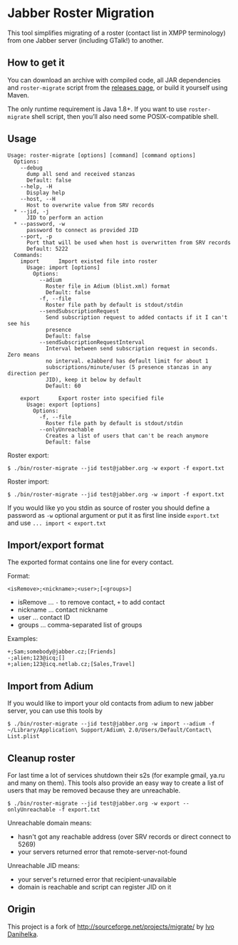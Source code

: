 Jabber Roster Migration
=======================

This tool simplifies migrating of a roster (contact list in XMPP terminology) from one Jabber server (including GTalk!) to another.


How to get it
-------------

You can download an archive with compiled code, all JAR dependencies and `roster-migrate` script from the [releases page](https://github.com/catap/jabber-migrate/releases/), or build it yourself using Maven.

The only runtime requirement is Java 1.8+.
If you want to use `roster-migrate` shell script, then you’ll also need some POSIX-compatible shell.


Usage
-----

    Usage: roster-migrate [options] [command] [command options]
      Options:
        --debug
          dump all send and received stanzas
          Default: false
        --help, -H
          Display help
        --host, --H
          Host to overwrite value from SRV records
      * --jid, -j
          JID to perform an action
      * --password, -w
          password to connect as provided JID
        --port, -p
          Port that will be used when host is overwritten from SRV records
          Default: 5222
      Commands:
        import      Import existed file into roster
          Usage: import [options]
            Options:
              --adium
                Roster file in Adium (blist.xml) format
                Default: false
              -f, --file
                Roster file path by default is stdout/stdin
              --sendSubscriptionRequest
                Send subscription request to added contacts if it I can't see his
                presence
                Default: false
              --sendSubscriptionRequestInterval
                Interval between send subscription request in seconds. Zero means
                no interval. eJabberd has default limit for about 1
                subscriptions/minute/user (5 presence stanzas in any direction per
                JID), keep it below by default
                Default: 60
    
        export      Export roster into specified file
          Usage: export [options]
            Options:
              -f, --file
                Roster file path by default is stdout/stdin
              --onlyUnreachable
                Creates a list of users that can't be reach anymore
                Default: false

Roster export:

    $ ./bin/roster-migrate --jid test@jabber.org -w export -f export.txt

Roster import:

    $ ./bin/roster-migrate --jid test@jabber.org -w import -f export.txt

If you would like yo you stdin as source of roster you should define a password as `-w` optional argument
 or put it as first line inside `export.txt` and use `... import < export.txt`


Import/export format
--------------------

The exported format contains one line for every contact.

Format:

    <isRemove>;<nickname>;<user>;[<groups>]

* isRemove ... `-` to remove contact, `+` to add contact
* nickname ... contact nickname
* user     ... contact ID
* groups   ... comma-separated list of groups

Examples:

    +;Sam;somebody@jabber.cz;[Friends]
    -;alien;123@icq;[]
    +;alien;123@icq.netlab.cz;[Sales,Travel]

Import from Adium
-----------------

If you would like to import your old contacts from adium to new jabber server, you can use this tools by

    $ ./bin/roster-migrate --jid test@jabber.org -w import --adium -f ~/Library/Application\ Support/Adium\ 2.0/Users/Default/Contact\ List.plist

Cleanup roster
--------------

For last time a lot of services shutdown their s2s (for example gmail, ya.ru and many on them).
This tools also provide an easy way to create a list of users that may be removed because they are unreachable.

    $ ./bin/roster-migrate --jid test@jabber.org -w export --onlyUnreachable -f export.txt

Unreachable domain means:
 - hasn't got any reachable address (over SRV records or direct connect to 5269)
 - your servers returned error that remote-server-not-found

Unreachable JID means:
 - your server's returned error that recipient-unavailable
 - domain is reachable and script can register JID on it

Origin
------

This project is a fork of http://sourceforge.net/projects/migrate/ by [Ivo Danihelka](https://github.com/fidlej).
